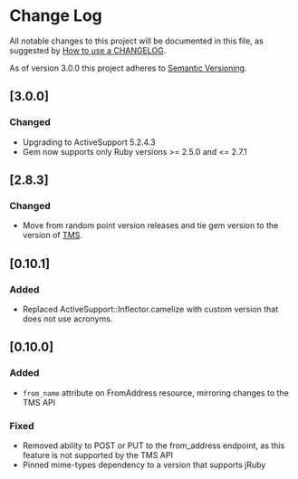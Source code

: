 # Change Log
All notable changes to this project will be documented in this file, as
suggested by [How to use a CHANGELOG](http://keepachangelog.com/).

As of version 3.0.0 this project adheres to [Semantic Versioning](http://semver.org/).

## [3.0.0]
### Changed
- Upgrading to ActiveSupport 5.2.4.3
- Gem now supports only Ruby versions >= 2.5.0 and <= 2.7.1

## [2.8.3]
### Changed
- Move from random point version releases and tie gem version to the version of [TMS](https://tms.govdelivery.com/.version).

## [0.10.1]
### Added
- Replaced ActiveSupport::Inflector.camelize with custom version that does not use acronyms.

## [0.10.0]
### Added
- `from_name` attribute on FromAddress resource, mirroring changes to the TMS API

### Fixed
- Removed ability to POST or PUT to the from_address endpoint, as this feature
  is not supported by the TMS API
- Pinned mime-types dependency to a version that supports jRuby
